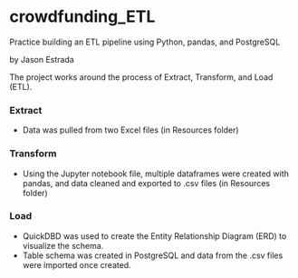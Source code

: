 # crowdfunding_ETL
Practice building an ETL pipeline using Python, pandas, and PostgreSQL

by Jason Estrada

The project works around the process of Extract, Transform, and Load (ETL).

### Extract

- Data was pulled from two Excel files (in Resources folder)

### Transform

- Using the Jupyter notebook file, multiple dataframes were created with pandas, and data cleaned and exported to .csv files (in Resources folder)

### Load

- QuickDBD was used to create the Entity Relationship Diagram (ERD) to visualize the schema.
- Table schema was created in PostgreSQL and data from the .csv files were imported once created.
